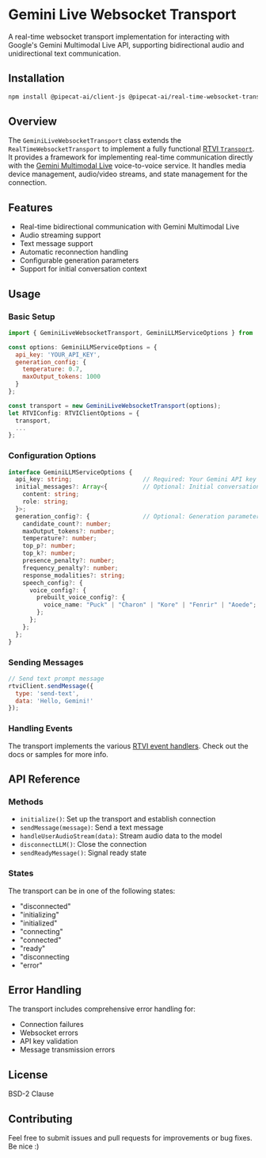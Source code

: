 # Gemini Live Websocket Transport

A real-time websocket transport implementation for interacting with Google's Gemini Multimodal Live API, supporting bidirectional audio and unidirectional text communication.

## Installation

```bash
npm install @pipecat-ai/client-js @pipecat-ai/real-time-websocket-transport @pipecat-ai/gemini-live-websocket-transport
```

## Overview

The `GeminiLiveWebsocketTransport` class extends the `RealTimeWebsocketTransport` to implement a fully functional [RTVI `Transport`](https://docs.pipecat.ai/client/reference/js/transports/transport). It provides a framework for implementing real-time communication directly with the [Gemini Multimodal Live](https://ai.google.dev/api/multimodal-live) voice-to-voice service. It handles media device management, audio/video streams, and state management for the connection.

## Features

- Real-time bidirectional communication with Gemini Multimodal Live
- Audio streaming support
- Text message support
- Automatic reconnection handling
- Configurable generation parameters
- Support for initial conversation context

## Usage

### Basic Setup

```javascript
import { GeminiLiveWebsocketTransport, GeminiLLMServiceOptions } from '@pipecat-ai/gemini-live-websocket-transport';

const options: GeminiLLMServiceOptions = {
  api_key: 'YOUR_API_KEY',
  generation_config: {
    temperature: 0.7,
    maxOutput_tokens: 1000
  }
};

const transport = new GeminiLiveWebsocketTransport(options);
let RTVIConfig: RTVIClientOptions = {
  transport,
  ...
};

```

### Configuration Options

```typescript
interface GeminiLLMServiceOptions {
  api_key: string;                    // Required: Your Gemini API key
  initial_messages?: Array<{          // Optional: Initial conversation context
    content: string;
    role: string;
  }>;
  generation_config?: {               // Optional: Generation parameters
    candidate_count?: number;
    maxOutput_tokens?: number;
    temperature?: number;
    top_p?: number;
    top_k?: number;
    presence_penalty?: number;
    frequency_penalty?: number;
    response_modalities?: string;
    speech_config?: {
      voice_config?: {
        prebuilt_voice_config?: {
          voice_name: "Puck" | "Charon" | "Kore" | "Fenrir" | "Aoede";
        };
      };
    };
  };
}
```

### Sending Messages

```javascript
// Send text prompt message
rtviClient.sendMessage({
  type: 'send-text',
  data: 'Hello, Gemini!'
});
```

### Handling Events

The transport implements the various [RTVI event handlers](https://docs.pipecat.ai/client/reference/js/callbacks). Check out the docs or samples for more info.

## API Reference

### Methods

- `initialize()`: Set up the transport and establish connection
- `sendMessage(message)`: Send a text message
- `handleUserAudioStream(data)`: Stream audio data to the model
- `disconnectLLM()`: Close the connection
- `sendReadyMessage()`: Signal ready state

### States

The transport can be in one of the following states:
- "disconnected"
- "initializing"
- "initialized"
- "connecting"
- "connected"
- "ready"
- "disconnecting
- "error"

## Error Handling

The transport includes comprehensive error handling for:
- Connection failures
- Websocket errors
- API key validation
- Message transmission errors

## License
BSD-2 Clause

## Contributing
Feel free to submit issues and pull requests for improvements or bug fixes. Be nice :)